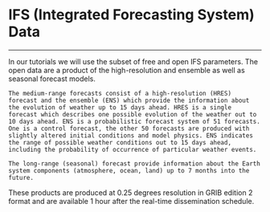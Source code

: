 # IFS (Integrated Forecasting System) Data
---

In our tutorials we will use the subset of free and open IFS parameters. The open data are a product of the high-resolution and ensemble as well as seasonal forecast models.

```{dropdown} Medium-range and long-range forecast models 
The medium-range forecasts consist of a high-resolution (HRES) forecast and the ensemble (ENS) which provide the information about the evolution of weather up to 15 days ahead. HRES is a single forecast which describes one possible evolution of the weather out to 10 days ahead. ENS is a probabilistic forecast system of 51 forecasts. One is a control forecast, the other 50 forecasts are produced with slightly altered initial conditions and model physics. ENS indicates the range of possible weather conditions out to 15 days ahead, including the probability of occurrence of particular weather events.

The long-range (seasonal) forecast provide information about the Earth system components (atmosphere, ocean, land) up to 7 months into the future.
```

These products are produced at 0.25 degrees resolution in GRIB edition 2 format and are available 1 hour after the real-time dissemination schedule.
